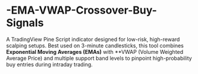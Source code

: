 # -EMA-VWAP-Crossover-Buy-Signals
A TradingView Pine Script indicator designed for low-risk, high-reward scalping setups. Best used on 3-minute candlesticks, this tool combines **Exponential Moving Averages (EMAs)** with **VWAP (Volume Weighted Average Price) and multiple support band levels to pinpoint high-probability buy entries during intraday trading.
